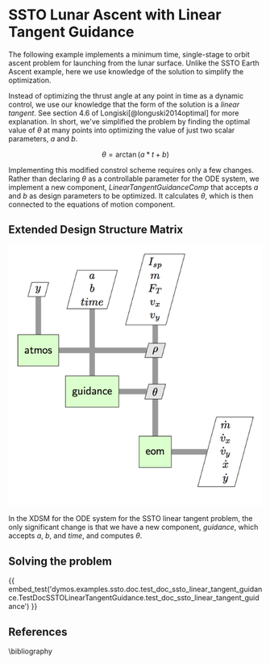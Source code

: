 # SSTO Lunar Ascent with Linear Tangent Guidance

The following example implements a minimum time, single-stage to orbit
ascent problem for launching from the lunar surface. Unlike the SSTO
Earth Ascent example, here we use knowledge of the solution to simplify
the optimization.

Instead of optimizing the thrust angle at any point in time as a dynamic
control, we use our knowledge that the form of the solution is a
_linear tangent_. See section 4.6 of Longiski[@longuski2014optimal] for more
explanation. In short, we've simplified the problem by finding the
optimal value of $\theta$ at many points into optimizing the value of
just two scalar parameters, $a$ and $b$.

$$\theta = \arctan{\left(a * t + b\right)}$$

Implementing this modified constrol scheme requires only a few changes.
Rather than declaring $\theta$ as a controllable parameter for the ODE
system, we implement a new component, _LinearTangentGuidanceComp_ that
accepts $a$ and $b$ as design parameters to be optimized. It calculates
$\theta$, which is then connected to the equations of motion component.

## Extended Design Structure Matrix

![The XDSM diagram for the ODE system in the SSTO inear tangent problem.](ssto_linear_tangent_xdsm.png)

In the XDSM for the ODE system for the SSTO linear tangent problem, the
only significant change is that we have a new component,
_guidance_, which accepts $a$, $b$, and $time$, and computes
$\theta$.

## Solving the problem

{{ embed_test('dymos.examples.ssto.doc.test_doc_ssto_linear_tangent_guidance.TestDocSSTOLinearTangentGuidance.test_doc_ssto_linear_tangent_guidance') }}

## References

\bibliography
